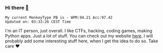 ### Hi there 👋
<!-- PB START -->
```
My current MonkeyType PB is - WPM:94.21 Acc:97.42
Updated on: 03:33:26 CEST Time
```
<!-- PB END -->
I'm an IT person, just overall. I like CTFs, hacking, coding games, making Python apps. Just a lot of stuff.
You can check out my website [here](https://skill3472.github.io/).
I will probably add some interesting stuff here, when I get the idea to do so. Take care ❤️

